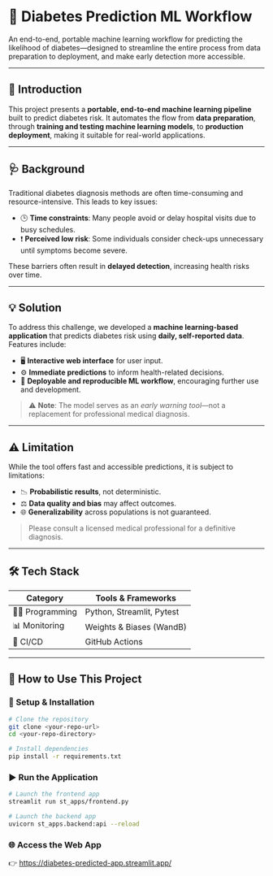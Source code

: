 # 🧠 Diabetes Prediction ML Workflow

An end-to-end, portable machine learning workflow for predicting the likelihood of diabetes—designed to streamline the entire process from data preparation to deployment, and make early detection more accessible.

---

## 📌 Introduction

This project presents a **portable, end-to-end machine learning pipeline** built to predict diabetes risk. It automates the flow from **data preparation**, through **training and testing machine learning models**, to **production deployment**, making it suitable for real-world applications.

---

## 🩺 Background

Traditional diabetes diagnosis methods are often time-consuming and resource-intensive. This leads to key issues:

- 🕒 **Time constraints**: Many people avoid or delay hospital visits due to busy schedules.  
- ❗ **Perceived low risk**: Some individuals consider check-ups unnecessary until symptoms become severe.

These barriers often result in **delayed detection**, increasing health risks over time.

---

## 💡 Solution

To address this challenge, we developed a **machine learning-based application** that predicts diabetes risk using **daily, self-reported data**. Features include:

- 🖥️ **Interactive web interface** for user input.
- ⚙️ **Immediate predictions** to inform health-related decisions.
- 🔄 **Deployable and reproducible ML workflow**, encouraging further use and development.

> ⚠️ **Note**: The model serves as an *early warning tool*—not a replacement for professional medical diagnosis.

---

## ⚠️ Limitation

While the tool offers fast and accessible predictions, it is subject to limitations:

- 📉 **Probabilistic results**, not deterministic.
- ⚖️ **Data quality and bias** may affect outcomes.
- 🌐 **Generalizability** across populations is not guaranteed.

> Please consult a licensed medical professional for a definitive diagnosis.

---

## 🛠️ Tech Stack

| Category         | Tools & Frameworks                             |
|------------------|-------------------------------------------------|
| 👨‍💻 Programming   | Python, Streamlit, Pytest                      |
| 📊 Monitoring     | Weights & Biases (WandB)                       |
| 🔄 CI/CD         | GitHub Actions                                 |

---

## 🚀 How to Use This Project

### 🧰 Setup & Installation

```bash
# Clone the repository
git clone <your-repo-url>
cd <your-repo-directory>

# Install dependencies
pip install -r requirements.txt
```

### ▶️ Run the Application
```bash
# Launch the frontend app
streamlit run st_apps/frontend.py

# Launch the backend app
uvicorn st_apps.backend:api --reload
```

### 🌐 Access the Web App
👉 https://diabetes-predicted-app.streamlit.app/
